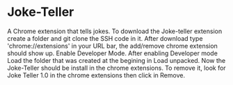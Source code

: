 # Joke-Teller
A Chrome extension that tells jokes.
To download the Joke-teller extension create a folder and git clone the SSH code in it.
After download type 'chrome://extensions' in your URL bar, the add/remove chrome extension should show up.
Enable Developer Mode.
After enabling Developer mode Load the folder that was created at the begining in Load unpacked.
Now the Joke-Teller should be install in the chrome extensions.
To remove it, look for Joke Teller 1.0 in the chrome extensions then click in Remove.
